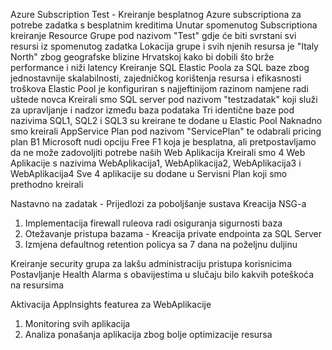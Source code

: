 Azure Subscription Test - Kreiranje besplatnog Azure subscriptiona za potrebe zadatka s besplatnim kreditima
Unutar spomenutog Subscriptiona kreiranje Resource Grupe pod nazivom "Test" gdje će biti svrstani svi resursi iz spomenutog zadatka
Lokacija grupe i svih njenih resursa je "Italy North" zbog geografske blizine Hrvatskoj kako bi dobili što brže performance i niži latency
Kreiranje SQL Elastic Poola za SQL baze zbog jednostavnije skalabilnosti, zajedničkog korištenja resursa i efikasnosti troškova
Elastic Pool je konfiguriran s najjeftinijom razinom namjene radi uštede novca
Kreirali smo SQL server pod nazivom "testzadatak" koji služi za upravljanje i nadzor između baza podataka
Tri identične baze pod nazivima SQL1, SQL2 i SQL3 su kreirane te dodane u Elastic Pool
Naknadno smo kreirali AppService Plan pod nazivom "ServicePlan" te odabrali pricing plan B1
Microsoft nudi opciju Free F1 koja je besplatna, ali pretpostavljamo da ne može zadovoljiti potrebe naših Web Aplikacija
Kreirali smo 4 Web Aplikacije s nazivima WebAplikacija1, WebAplikacija2, WebAplikacija3 i WebAplikacija4
Sve 4 aplikacije su dodane u Servisni Plan koji smo prethodno kreirali 



Nastavno na zadatak - Prijedlozi za poboljšanje sustava
Kreacija NSG-a
1. Implementacija firewall ruleova radi osiguranja sigurnosti baza
2. Otežavanje pristupa bazama - Kreacija private endpointa za SQL Server
3. Izmjena defaultnog retention policya sa 7 dana na poželjnu duljinu

Kreiranje security grupa za lakšu administraciju pristupa korisnicima
Postavljanje Health Alarma s obavijestima u slučaju bilo kakvih poteškoća na resursima

Aktivacija AppInsights featurea za WebAplikacije
1. Monitoring svih aplikacija
2. Analiza ponašanja aplikacija zbog bolje optimizacije resursa
